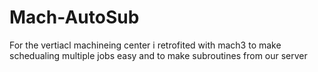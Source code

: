 Mach-AutoSub
============
For the vertiacl machineing center i retrofited with mach3 to make schedualing multiple jobs easy and to make subroutines from our server 
